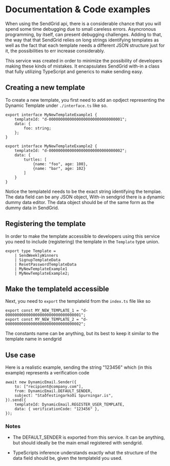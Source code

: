 # Documentation & Code examples

When using the SendGrid api, there is a considerable chance that you will spend some time debugging due to small careless errors. Asyncronous programming, by itself, can present debugging challenges. Adding to that, the way that that SendGrid relies on long strings identifying templates as well as the fact that each template needs a different JSON structure just for it, the possibilities to err increase considerably.

This service was created in order to minimize the possibility of developers making these kinds of mistakes. It encapsulates SendGrid with-in a class that fully utilizing TypeScript and generics to make sending easy.

## Creating a new template

To create a new template, you first need to add an opdject representing the Dynamic Template under `./interface.ts` like so.

```
export interface MyNewTemplateExample1 {
	templateId: "d-00000000000000000000000000000001";
	data: {
		foo: string;
	};
}

export interface MyNewTemplateExample2 {
	templateId: "d-00000000000000000000000000000002";
	data: {
        turtles: [
            {name: "foo", age: 100},
            {name: "bar", age: 102}
        ]
    }
}

```

Notice the templateId needs to be the exact string identifying the templae. The data field can be any JSON object, With-in sendgrid there is a dynamic dummy data editor. The data object should be of the same form as the dummy data in SendGrid.

## Registering the template

In order to make the template accessible to developers using this service you need to include (registering) the template in the `Template` type union.

```
export type Template =
	| SendWeeklyWinners
	| SignupTemplateData
	| ResetPasswordTemplateData
    | MyNewTemplateExample1
    | MyNewTemplateExample2;

```

## Make the templateId accessible

Next, you need to `export` the templateId from the `index.ts` file like so

```
export const MY_NEW_TEMPLATE_1 = "d-000000000000000000000000000000001";
export const MY_NEW_TEMPLATE_2 = "d-000000000000000000000000000000002";
```

The constants name can be anything, but its best to keep it similar to the template name in sendgrid

## Use case

Here is a realistic example, sending the string "123456" which (in this example) represents a verification code

```
await new DynamicEmail.Sender({
    to: ["recipient@company.com"],
    from: DynamicEmail.DEFAULT_SENDER,
    subject: "Staðfestingarkóði Spurningar.is",
}).send({
    templateId: DynamicEmail.REGISTER_USER_TEMPLATE,
    data: { verificationCode: "123456" },
});

```

### Notes

- The DEFAULT_SENDER is exported from this service. It can be anything, but should ideally be the main email registered with sendgrid.

- TypeScripts inference understands exactly what the structure of the data field should be, given the templateId you used.
